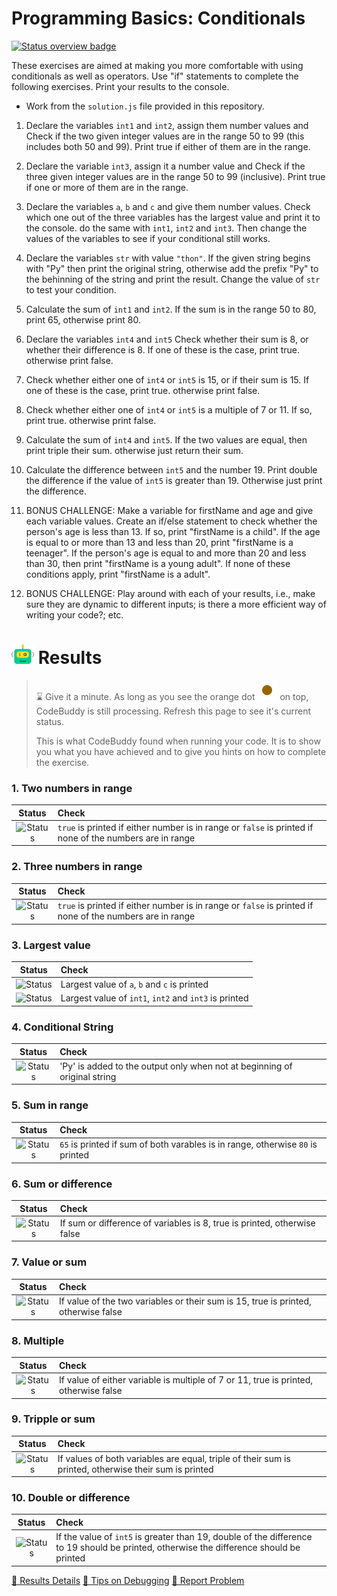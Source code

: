 # Programming Basics: Conditionals
[![Status overview badge](../../blob/badges/.github/badges/main/badge.svg)](#-results)


These exercises are aimed at making you more comfortable with using conditionals as well as operators. Use "if" statements to complete the following exercises. Print your results to the console.

* Work from the `solution.js` file provided in this repository.

1. Declare the variables `int1` and `int2`, assign them number values and Check if the two given integer values are in the range 50 to 99 (this includes both 50 and 99). Print true if either of them are in the range.

2. Declare the variable `int3`, assign it a number value  and Check if the three given integer values are in the range 50 to 99 (inclusive). Print true if one or more of them are in the range.

3. Declare the variables `a`, `b` and `c` and give them number values. Check which one out of the three variables has the largest value and print it to the console. do the same with `int1`, `int2` and `int3`. Then change the values of the variables to see if your conditional still works. 

4. Declare the variables `str` with value `"thon"`. If the given string begins with "Py" then print the original string, otherwise add the prefix "Py" to the behinning of the string and print the result. Change the value of `str` to test your condition.

5. Calculate the sum of `int1` and `int2`. If the sum is in the range 50 to 80, print 65, otherwise print 80. 

6. Declare the variables `int4` and `int5` Check whether their sum is 8, or whether their difference is 8. If one of these is the case, print true. otherwise print false.

7. Check whether either one of `int4` or `int5` is 15, or if their sum is 15. If one of these is the case, print true. otherwise print false. 

8. Check whether either one of `int4` or `int5` is a multiple of 7 or 11. If so, print true. otherwise print false.

9. Calculate the sum of `int4` and `int5`. If the two values are equal, then print triple their sum. otherwise just return their sum.

10. Calculate the difference between `int5` and the number 19. Print double the difference if the value of `int5` is greater than 19. Otherwise just print the difference.

11. BONUS CHALLENGE:  Make a variable for firstName and age and give each variable values. Create an if/else statement to check whether the person's age is less than 13. If so, print "firstName is a child". If the age is equal to or more than 13 and less than 20, print "firstName is a teenager". If the person's age is equal to and more than 20 and less than 30, then print "firstName is a young adult". If none of these conditions apply, print "firstName is a adult". 

12. BONUS CHALLENGE: Play around with each of your results, i.e., make sure they are dynamic to different inputs; is there a more efficient way of writing your code?; etc.

[//]: # (autograding info start)
# <img src="https://github.com/DCI-EdTech/autograding-setup/raw/main/assets/bot-large.svg" alt="" data-canonical-src="https://github.com/DCI-EdTech/autograding-setup/raw/main/assets/bot-large.svg" height="31" /> Results
> ⌛ Give it a minute. As long as you see the orange dot ![processing](https://raw.githubusercontent.com/DCI-EdTech/autograding-setup/main/assets/processing.svg) on top, CodeBuddy is still processing. Refresh this page to see it's current status.
>
> This is what CodeBuddy found when running your code. It is to show you what you have achieved and to give you hints on how to complete the exercise.


### 1. Two numbers in range

|                 Status                  | Check                                                                                    |
| :-------------------------------------: | :--------------------------------------------------------------------------------------- |
| ![Status](../../blob/badges/.github/badges/main/status0.svg) | `true` is printed if either number is in range or `false` is printed if none of the numbers are in range |

### 2. Three numbers in range

|                 Status                  | Check                                                                                    |
| :-------------------------------------: | :--------------------------------------------------------------------------------------- |
| ![Status](../../blob/badges/.github/badges/main/status1.svg) | `true` is printed if either number is in range or `false` is printed if none of the numbers are in range |

### 3. Largest value

|                 Status                  | Check                                                                                    |
| :-------------------------------------: | :--------------------------------------------------------------------------------------- |
| ![Status](../../blob/badges/.github/badges/main/status2.svg) | Largest value of `a`, `b` and `c` is printed |
| ![Status](../../blob/badges/.github/badges/main/status3.svg) | Largest value of `int1`, `int2` and `int3` is printed |

### 4. Conditional String

|                 Status                  | Check                                                                                    |
| :-------------------------------------: | :--------------------------------------------------------------------------------------- |
| ![Status](../../blob/badges/.github/badges/main/status4.svg) | 'Py' is added to the output only when not at beginning of original string |

### 5. Sum in range

|                 Status                  | Check                                                                                    |
| :-------------------------------------: | :--------------------------------------------------------------------------------------- |
| ![Status](../../blob/badges/.github/badges/main/status5.svg) | `65` is printed if sum of both varables is in range, otherwise `80` is printed |

### 6. Sum or difference

|                 Status                  | Check                                                                                    |
| :-------------------------------------: | :--------------------------------------------------------------------------------------- |
| ![Status](../../blob/badges/.github/badges/main/status6.svg) | If sum or difference of variables is 8, true is printed, otherwise false |

### 7. Value or sum

|                 Status                  | Check                                                                                    |
| :-------------------------------------: | :--------------------------------------------------------------------------------------- |
| ![Status](../../blob/badges/.github/badges/main/status7.svg) | If value of the two variables or their sum is 15, true is printed, otherwise false |

### 8. Multiple

|                 Status                  | Check                                                                                    |
| :-------------------------------------: | :--------------------------------------------------------------------------------------- |
| ![Status](../../blob/badges/.github/badges/main/status8.svg) | If value of either variable is multiple of 7 or 11, true is printed, otherwise false |

### 9. Tripple or sum

|                 Status                  | Check                                                                                    |
| :-------------------------------------: | :--------------------------------------------------------------------------------------- |
| ![Status](../../blob/badges/.github/badges/main/status9.svg) | If values of both variables are equal, triple of their sum is printed, otherwise their sum is printed |

### 10. Double or difference

|                 Status                  | Check                                                                                    |
| :-------------------------------------: | :--------------------------------------------------------------------------------------- |
| ![Status](../../blob/badges/.github/badges/main/status10.svg) | If the value of `int5` is greater than 19, double of the difference to 19 should be printed, otherwise the difference should be printed |



[🔬 Results Details](../../actions)
[🐞 Tips on Debugging](https://github.com/DCI-EdTech/autograding-setup/wiki/How-to-work-with-CodeBuddy)
[📢 Report Problem](https://docs.google.com/forms/d/e/1FAIpQLSfS8wPh6bCMTLF2wmjiE5_UhPiOEnubEwwPLN_M8zTCjx5qbg/viewform?usp=pp_url&entry.652569746=PB-conditionals-pt1)


[//]: # (autograding info end)
